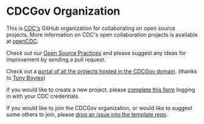 # CDCGov Organization

This is [CDC's](https://www.cdc.gov) GitHub organization for collaborating on open source projects. More information on CDC's open collaboration projects is available at [openCDC](https://open.cdc.gov).

Check out our [Open Source Practices](https://github.com/CDCgov/template/blob/master/open_practices.md) and please suggest any ideas for improvement by sending a pull request.

Check out a [portal of all the projects hosted in the CDCGov domain](https://cdcgov.github.io/). (thanks to [Tony Boyles](https://github.com/aaboyles))

If you would like to create a new project, please [complete this form](https://bit.ly/join_cdcgov) logging in with your CDC credentials.

If you would like to join the CDCGov organization, or would like to suggest some others to join, please [drop an issue into the template repo](https://github.com/CDCgov/template/issues/new?assignees=&labels=&template=maintenance.md&title=).
